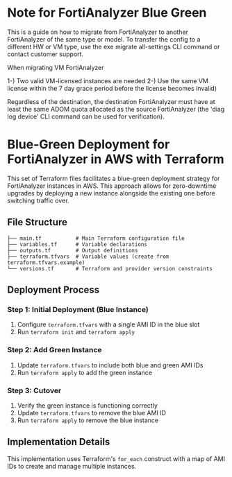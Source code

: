 # Note for FortiAnalyzer Blue Green

This is a guide on how to migrate from FortiAnalyzer to another FortiAnalyzer of the same type or model. To transfer the config to a different HW or VM type, use the exe migrate all-settings CLI command or contact customer support.

When migrating VM FortiAnalyzer 

1-) Two valid VM-licensed instances are needed
2-) Use the same VM license within the 7 day grace period before the license becomes invalid)

Regardless of the destination, the destination FortiAnalyzer must have at least the same ADOM quota allocated as the source FortiAnalyzer (the 'diag log device' CLI command can be used for verification).

# Blue-Green Deployment for FortiAnalyzer in AWS with Terraform

This set of Terraform files facilitates a blue-green deployment strategy for FortiAnalyzer instances in AWS. This approach allows for zero-downtime upgrades by deploying a new instance alongside the existing one before switching traffic over.

## File Structure

```
├── main.tf           # Main Terraform configuration file
├── variables.tf      # Variable declarations
├── outputs.tf        # Output definitions
├── terraform.tfvars  # Variable values (create from terraform.tfvars.example)
└── versions.tf       # Terraform and provider version constraints
```

## Deployment Process

### Step 1: Initial Deployment (Blue Instance)
1. Configure `terraform.tfvars` with a single AMI ID in the blue slot
2. Run `terraform init` and `terraform apply`

### Step 2: Add Green Instance
1. Update `terraform.tfvars` to include both blue and green AMI IDs
2. Run `terraform apply` to add the green instance

### Step 3: Cutover
1. Verify the green instance is functioning correctly
2. Update `terraform.tfvars` to remove the blue AMI ID
3. Run `terraform apply` to remove the blue instance

## Implementation Details

This implementation uses Terraform's `for_each` construct with a map of AMI IDs to create and manage multiple instances.
